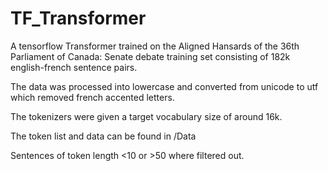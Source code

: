 # TF_Transformer

A tensorflow Transformer trained on the Aligned Hansards of the 36th Parliament of Canada: Senate debate training set consisting of 182k english-french sentence pairs.

The data was processed into lowercase and converted from unicode to utf which removed french accented letters.

The tokenizers were given a target vocabulary size of around 16k. 

The token list and data can be found in /Data

Sentences of token length <10 or >50 where filtered out.
